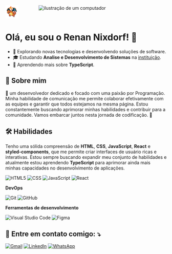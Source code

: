 <img src="/img/assets/charizard.gif" width="40px">
<img src="https://raw.githubusercontent.com/MicaelliMedeiros/micaellimedeiros/master/image/computer-illustration.png" alt="ilustração de um computador" min-width="400px" max-width="400px" width="400px" align="right">
  
# Olá, eu sou o Renan Nixdorf! 👋

- 🤔 Explorando novas tecnologias e desenvolvendo soluções de software.
- 🎓 Estudando **Analise e Desenvolvimento de Sistemas** na <a href="link da sua faculdade">instituição</a>.
- 🌱 Aprendendo mais sobre **TypeScript**.

## 🚀 Sobre mim
👋 um desenvolvedor dedicado e focado com uma paixão por Programação. Minha habilidade de comunicação me permite colaborar efetivamente com as equipes e garantir que todos estejamos na mesma página. Estou constantemente buscando aprimorar minhas habilidades e contribuir para a comunidade. Vamos embarcar juntos nesta jornada de codificação. 🚀

## 🛠 Habilidades
Tenho uma sólida compreensão de **HTML**, **CSS**, **JavaScript**, **React** e **styled-components**, que me permite criar interfaces de usuário ricas e interativas. Estou sempre buscando expandir meu conjunto de habilidades e atualmente estou aprendendo **TypeScript** para aprimorar ainda mais minhas capacidades no desenvolvimento de aplicações.

![HTML5](https://img.shields.io/badge/-HTML5-333333?style=flat&logo=HTML5)
![CSS](https://img.shields.io/badge/-CSS-333333?style=flat&logo=CSS3&logoColor=1572B6)
![JavaScript](https://img.shields.io/badge/-JavaScript-333333?style=flat&logo=javascript)
![React](https://img.shields.io/badge/-React-333333?style=flat&logo=react)

**DevOps**

![Git](https://img.shields.io/badge/-Git-333333?style=flat&logo=git)
![GitHub](https://img.shields.io/badge/-GitHub-333333?style=flat&logo=github)

**Ferramentas de desenvolvimento**

![Visual Studio Code](https://img.shields.io/badge/-Visual%20Studio%20Code-333333?style=flat&logo=visual-studio-code&logoColor=007ACC)
![Figma](https://img.shields.io/badge/-Figma-333333?style=flat&logo=figma&logoColor=007ACC)


## 💌 Entre em contato comigo: ⤵️

<p align="left">
  <a href="#" title="Gmail">
  <img src="https://img.shields.io/badge/-Gmail-FF0000?style=flat-square&labelColor=FF0000&logo=gmail&logoColor=white&link=LINK-DO-SEU-GMAIL" alt="Gmail"/></a>

  <a href="#" title="LinkedIn">
  <img src="https://img.shields.io/badge/-Linkedin-0e76a8?style=flat-square&logo=Linkedin&logoColor=white&link=LINK-DO-SEU-LINKEDIN" alt="LinkedIn"/></a>

  <a href="#" title="WhatsApp">
  <img src="https://img.shields.io/badge/-WhatsApp-25d366?style=flat-square&labelColor=25d366&logo=whatsapp&logoColor=white&link=API-DO-SEU-WHATSAPP" alt="WhatsApp"/></a>
</p>
